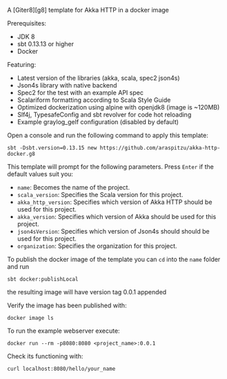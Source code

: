 A [Giter8][g8] template for Akka HTTP in a docker image

Prerequisites:
- JDK 8
- sbt 0.13.13 or higher
- Docker 

Featuring:
- Latest version of the libraries (akka, scala, spec2 json4s)
- Json4s library with native backend
- Spec2 for the test with an example API spec
- Scalariform formatting according to Scala Style Guide
- Optimized dockerization using alpine with openjdk8 (image is ~120MB)
- Slf4j, TypesafeConfig and sbt revolver for code hot reloading
- Example graylog_gelf configuration (disabled by default)


Open a console and run the following command to apply this template:
 ```
sbt -Dsbt.version=0.13.15 new https://github.com/araspitzu/akka-http-docker.g8
 ```

This template will prompt for the following parameters. Press `Enter` if the default values suit you:
- `name`: Becomes the name of the project.
- `scala_version`: Specifies the Scala version for this project.
- `akka_http_version`: Specifies which version of Akka HTTP should be used for this project.
- `akka_version`: Specifies which version of Akka should be used for this project.
- `json4sVersion`: Specifies which version of Json4s should should be used for this project.
- `organization`: Specifies the organization for this project.

To publish the docker image of the template you can `cd` into the `name` folder and run 
```
sbt docker:publishLocal     
```
the resulting image will have version tag 0.0.1 appended

Verify the image has been published with:
```
docker image ls 
```

To run the example webserver execute:
```
docker run --rm -p8080:8080 <project_name>:0.0.1
```

Check its functioning with:
```
curl localhost:8080/hello/your_name
```